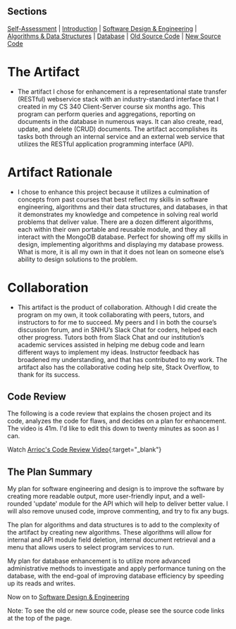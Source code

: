 ## Sections
[Self-Assessment](https://arrioc.github.io/arrioc.github.oi/) | [Introduction](https://arrioc.github.io/Introduction/) | [Software Design & Engineering](https://arrioc.github.io/Software-Design/) | [Algorithms & Data Structures](https://arrioc.github.io/Algorithms-DataStructures/) | [Database](https://arrioc.github.io/Portfolio-Database/) | [Old Source Code](https://github.com/Arrioc/CS340_client-server) | [New Source Code](https://github.com/Arrioc/Enhanced-Artifact)

# The Artifact
 * The artifact I chose for enhancement is a representational state transfer (RESTful) webservice stack with an industry-standard interface that I created in my CS 340 Client-Server course six months ago. This program can perform queries and aggregations, reporting on documents in the database in numerous ways. It can also create, read, update, and delete (CRUD) documents. The artifact accomplishes its tasks both through an internal service and an external web service that utilizes the RESTful application programming interface (API).
 
# Artifact Rationale
  * I chose to enhance this project because it utilizes a culmination of concepts from past courses that best reflect my skills in software engineering, algorithms and their data structures, and databases, in that it demonstrates my knowledge and competence in solving real world problems that deliver value. There are a dozen different algorithms, each within their own portable and reusable module, and they all interact with the MongoDB database. Perfect for showing off my skills in design, implementing algorithms and displaying my database prowess. What is more, it is all my own in that it does not lean on someone else’s ability to design solutions to the problem.

# Collaboration
  * This artifact is the product of collaboration. Although I did create the program on my own, it took collaborating with peers, tutors, and instructors to for me to succeed. My peers and I in both the course’s discussion forum, and in SNHU’s Slack Chat for coders, helped each other progress. Tutors both from Slack Chat and our institution’s academic services assisted in helping me debug code and learn different ways to implement my ideas. Instructor feedback has broadened my understanding, and that has contributed to my work. The artifact also has the collaborative coding help site, Stack Overflow, to thank for its success.


## Code Review
The following is a code review that explains the chosen project and its code, analyzes the code for flaws, and decides on a plan for enhancement. 
The video is 41m. I'd like to edit this down to twenty minutes as soon as I can.

Watch [Arrioc's Code Review Video](https://www.youtube.com/watch?v=wDXqfWe2RQw){:target="_blank"}

## The Plan Summary
My plan for software engineering and design is to improve the software by creating more readable output, more user-friendly input, and a well-rounded 'update' module for the API which will help to deliver better value. I will also remove unused code, improve commenting, and try to fix any bugs.

The plan for algorithms and data structures is to add to the complexity of the artifact by creating new algorithms. These algorithms will allow for internal and API module field deletion, internal document retrieval and a menu that allows users to select program services to run.

My plan for database enhancement is to utilize more advanced administrative methods to investigate and apply performance tuning on the database, with the end-goal of improving database efficiency by speeding up its reads and writes.

Now on to [Software Design & Engineering](https://arrioc.github.io/Software-Design/)

Note: To see the old or new source code, please see the source code links at the top of the page.
